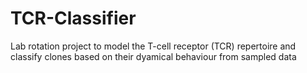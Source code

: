 # TCR-Classifier
Lab rotation project to model the T-cell receptor (TCR) repertoire and classify clones based on their dyamical behaviour from sampled data
